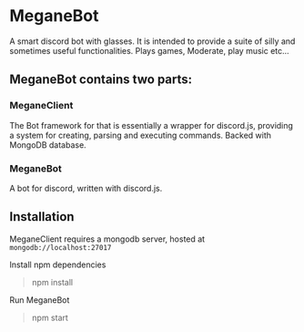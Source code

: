 # MeganeBot
A smart discord bot with glasses. It is intended to provide a suite of silly and sometimes useful functionalities. Plays games, Moderate, play music etc...

## MeganeBot contains two parts:
### MeganeClient
The Bot framework for that is essentially a wrapper for discord.js, providing a system for creating, parsing and executing commands. Backed with MongoDB database. 

### MeganeBot
A bot for discord, written with discord.js. 

## Installation
MeganeClient requires a mongodb server, hosted at `mongodb://localhost:27017`

Install npm dependencies
>npm install

Run MeganeBot
>npm start


